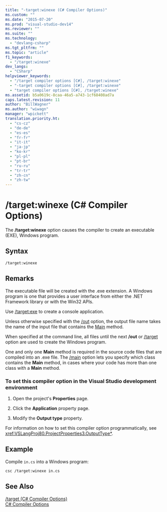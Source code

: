```yaml
---
title: "-target:winexe (C# Compiler Options)"
ms.custom: ""
ms.date: "2015-07-20"
ms.prod: "visual-studio-dev14"
ms.reviewer: ""
ms.suite: ""
ms.technology: 
  - "devlang-csharp"
ms.tgt_pltfrm: ""
ms.topic: "article"
f1_keywords: 
  - "/target:winexe"
dev_langs: 
  - "CSharp"
helpviewer_keywords: 
  - "/target compiler options [C#], /target:winexe"
  - "-target compiler options [C#], /target:winexe"
  - "target compiler options [C#], /target:winexe"
ms.assetid: b5a0619c-8caa-46a5-a743-1cf68408ad7a
caps.latest.revision: 11
author: "BillWagner"
ms.author: "wiwagn"
manager: "wpickett"
translation.priority.ht: 
  - "cs-cz"
  - "de-de"
  - "es-es"
  - "fr-fr"
  - "it-it"
  - "ja-jp"
  - "ko-kr"
  - "pl-pl"
  - "pt-br"
  - "ru-ru"
  - "tr-tr"
  - "zh-cn"
  - "zh-tw"
---
```

# /target:winexe (C# Compiler Options)
The **/target:winexe** option causes the compiler to create an executable (EXE), Windows program.  
  
## Syntax  
  
```  
/target:winexe  
```  
  
## Remarks  
 The executable file will be created with the .exe extension. A Windows program is one that provides a user interface from either the .NET Framework library or with the Win32 APIs.  
  
 Use [/target:exe](../../../csharp\language-reference\compiler-options/target-exe-compiler-option.md) to create a console application.  
  
 Unless otherwise specified with the [/out](../../../csharp\language-reference\compiler-options/out-compiler-option.md) option, the output file name takes the name of the input file that contains the [Main](../../../csharp\programming-guide\main-and-command-args/main-and-command-line-arguments.md) method.  
  
 When specified at the command line, all files until the next **/out** or [/target](../../../csharp\language-reference\compiler-options/target-compiler-option.md) option are used to create the Windows program.  
  
 One and only one **Main** method is required in the source code files that are compiled into an .exe file. The [/main](../../../csharp\language-reference\compiler-options/main-compiler-option.md) option lets you specify which class contains the **Main** method, in cases where your code has more than one class with a **Main** method.  
  
### To set this compiler option in the Visual Studio development environment  
  
1.  Open the project's **Properties** page.  
  
2.  Click the **Application** property page.  
  
3.  Modify the **Output type** property.  
  
 For information on how to set this compiler option programmatically, see <xref:VSLangProj80.ProjectProperties3.OutputType*>.  
  
## Example  
 Compile `in.cs` into a Windows program:  
  
```  
csc /target:winexe in.cs  
```  
  
## See Also  
 [/target (C# Compiler Options)](../../../csharp\language-reference\compiler-options/target-compiler-option.md)   
 [C# Compiler Options](../../../csharp\language-reference\compiler-options/csharp-compiler-options.md)